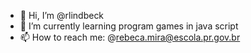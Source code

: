 - 👋 Hi, I’m @rlindbeck
- 🌱 I’m currently learning program games in java script
- 📫 How to reach me: @rebeca.mira@escola.pr.gov.br

<!---
rlindbeck/rlindbeck is a ✨ special ✨ repository because its `README.md` (this file) appears on your GitHub profile.
You can click the Preview link to take a look at your changes.
--->
